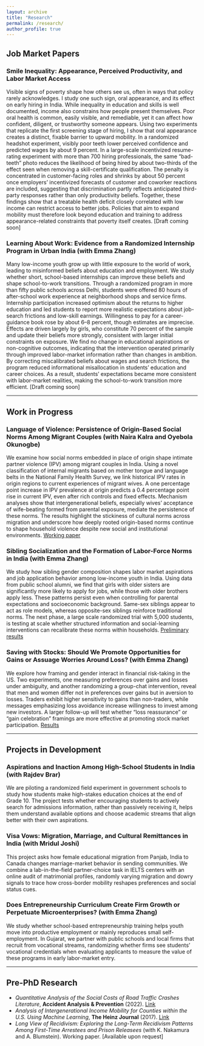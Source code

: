 ```yaml
---
layout: archive
title: "Research"
permalink: /research/
author_profile: true
---
```


## Job Market Papers

### **Smile Inequality: Appearance, Perceived Productivity, and Labor Market Access**
Visible signs of poverty shape how others see us, often in ways that policy rarely acknowledges. I study one such sign, oral appearance, and its effect on early hiring in India. While inequality in education and skills is well documented, income also constrains how people present themselves. Poor oral health is common, easily visible, and remediable, yet it can affect how confident, diligent, or trustworthy someone appears. Using two experiments that replicate the first screening stage of hiring, I show that oral appearance creates a distinct, fixable barrier to upward mobility. In a randomized headshot experiment, visibly poor teeth lower perceived confidence and predicted wages by about 9 percent. In a large-scale incentivized resume-rating experiment with more than 700 hiring professionals, the same “bad-teeth” photo reduces the likelihood of being hired by about two-thirds of the effect seen when removing a skill-certificate qualification. The penalty is concentrated in customer-facing roles and shrinks by about 50 percent once employers’ incentivized forecasts of customer and coworker reactions are included, suggesting that discrimination partly reflects anticipated third-party responses rather than only productivity beliefs. Together, these findings show that a treatable health deficit closely correlated with low income can restrict access to better jobs. Policies that aim to expand mobility must therefore look beyond education and training to address appearance-related constraints that poverty itself creates. [Draft coming soon]

### **Learning About Work: Evidence from a Randomized Internship Program in Urban India**  (with Emma Zhang)
Many low-income youth grow up with little exposure to the world of work, leading to misinformed beliefs about education and employment. We study whether short, school-based internships can improve these beliefs and shape school-to-work transitions. Through a randomized program in more than fifty public schools across Delhi, students were offered 80 hours of after-school work experience at neighborhood shops and service firms. Internship participation increased optimism about the returns to higher education and led students to report more realistic expectations about job-search frictions and low-skill earnings. Willingness to pay for a career-guidance book rose by about 6–8 percent, though estimates are imprecise. Effects are driven largely by girls, who constitute 70 percent of the sample and update their beliefs more strongly, consistent with larger initial constraints on exposure. We find no change in educational aspirations or non-cognitive outcomes, indicating that the intervention operated primarily through improved labor-market information rather than changes in ambition. By correcting miscalibrated beliefs about wages and search frictions, the program reduced informational misallocation in students’ education and career choices. As a result, students’ expectations became more consistent with labor-market realities, making the school-to-work transition more efficient. [Draft coming soon]

---

## Work in Progress

### **Language of Violence: Persistence of Origin-Based Social Norms Among Migrant Couples** (with Naira Kalra and Oyebola Okunogbe)  
We examine how social norms embedded in place of origin shape intimate partner violence (IPV) among migrant couples in India. Using a novel classification of internal migrants based on mother tongue and language belts in the National Family Health Survey, we link historical IPV rates in origin regions to current experiences of migrant wives. A one percentage point increase in IPV prevalence at origin predicts a 0.4 percentage point rise in current IPV, even after rich controls and fixed effects. Mechanism analyses show that intergenerational beliefs, especially wives’ acceptance of wife-beating formed from parental exposure, mediate the persistence of these norms. The results highlight the stickiness of cultural norms across migration and underscore how deeply rooted origin-based norms continue to shape household violence despite new social and institutional environments.
[Working paper](https://www.dropbox.com/scl/fi/8ng8cn338xy0yrdj81m85/Language-of-Violence.pdf?rlkey=6owg4r2wpa3pxzrw4qmh8mpne&dl=0)

### **Sibling Socialization and the Formation of Labor-Force Norms in India** (with Emma Zhang)  
We study how sibling gender composition shapes labor market aspirations and job application behavior among low-income youth in India. Using data from public school alumni, we find that girls with older sisters are significantly more likely to apply for jobs, while those with older brothers apply less. These patterns persist even when controlling for parental expectations and socioeconomic background. Same-sex siblings appear to act as role models, whereas opposite-sex siblings reinforce traditional norms. The next phase, a large scale randomized trial with 5,000 students, is testing at scale whether structured information and social-learning interventions can recalibrate these norms within households. [Preliminary results](https://www.dropbox.com/scl/fi/zm35nzz2zk243265rh4y6/Sibling-Socialization-and-the-Formation-of-Labor-Force-Norms-in-India.pdf?rlkey=hs8ca0wyx8ki4779nzjq9ntpx&dl=0)

### **Saving with Stocks: Should We Promote Opportunities for Gains or Assuage Worries Around Loss?** (with Emma Zhang)  
We explore how framing and gender interact in financial risk-taking in the US. Two experiments, one measuring preferences over gains and losses under ambiguity, and another randomizing a group-chat intervention, reveal that men and women differ not in preferences over gains but in aversion to losses. Traders exhibit higher sensitivity to gains than non-traders, while messages emphasizing loss avoidance increase willingness to invest among new investors. A larger follow-up will test whether “loss reassurance” or “gain celebration” framings are more effective at promoting stock market participation. [Results](https://www.dropbox.com/scl/fi/s0qvh67u7np9jyzeitv6q/Saving-with-Stocks.pdf?rlkey=3a7et31imuptpov5pynwx76h9&dl=0)

---

## Projects in Development

### **Aspirations and Inaction Among High-School Students in India** (with Rajdev Brar)  
We are piloting a randomized field experiment in government schools to study how students make high-stakes education choices at the end of Grade 10. The project tests whether encouraging students to actively search for admissions information, rather than passively receiving it, helps them understand available options and choose academic streams that align better with their own aspirations.

### **Visa Vows: Migration, Marriage, and Cultural Remittances in India** (with Mridul Joshi)  
This project asks how female educational migration from Panjab, India to Canada changes marriage-market behavior in sending communities. We combine a lab-in-the-field partner-choice task in IELTS centers with an online audit of matrimonial profiles, randomly varying migration and dowry signals to trace how cross-border mobility reshapes preferences and social status cues.

### **Does Entrepreneurship Curriculum Create Firm Growth or Perpetuate Microenterprises?** (with Emma Zhang)  
We study whether school-based entrepreneurship training helps youth move into productive employment or mainly reproduces small self-employment. In Gujarat, we partner with public schools and local firms that recruit from vocational streams, randomizing whether firms see students’ vocational credentials when evaluating applicants to measure the value of these programs in early labor-market entry.

---

## Pre-PhD Research

- *Quantitative Analysis of the Social Costs of Road Traffic Crashes Literature*, **Accident Analysis & Prevention** (2022).  [Link](https://www.sciencedirect.com/science/article/abs/pii/S0001457521003134)
- *Analysis of Intergenerational Income Mobility for Counties within the U.S. Using Machine Learning*, **The Heinz Journal** (2017).  [Link](https://www.researchgate.net/publication/396443371_Analysis_of_Intergenerational_Income_Mobility_for_Counties_Within_the_US_Using_Machine_Learning)  
- *Long View of Recidivism: Exploring the Long-Term Recidivism Patterns Among First-Time Arrestees and Prison Releasees* (with K. Nakamura and A. Blumstein). Working paper. [Available upon request]
